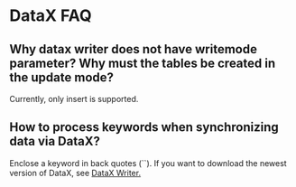 # DataX  FAQ

## Why datax writer does not have writemode parameter? Why must the tables be created in the update mode?

Currently, only insert is supported.

## How to process keywords when synchronizing data via DataX?

Enclose a keyword in back quotes (``). If you want to download the newest version of DataX, see [DataX Writer.](../../loading/DataX-starrocks-writer.md)
